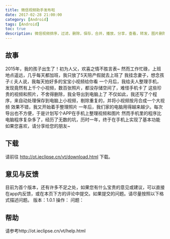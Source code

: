 ```yaml
---
title: 微信视频助手发布啦
date: 2017-02-28 21:00:00
category: [Android]
tags: [Android]
toc: true
description: 微信视频排序，过滤，删除，保存，合并，播放，分享，查看，转发，图片删除，保存，查看，分享，转发
---
```


## 故事
2015年，我的孩子出生了！初为人父，欢喜之情不胜言表~
然而工作忙碌，上班地点遥远，几乎每天都加班，我只放了5天陪产假就去上班了
我挂念妻子，想念孩子:(
夫人说，我每天拍好多的宝宝小视频给你看
一个月后，我给夫人整理手机，发现竟然有上千个小视频，数百张照片，都没存储空间了，难怪手机卡了
这些珍贵的视频和照片，不舍得删除，我全导出到电脑上了
不仅如此，我还写了个程序，来自动处理保存到电脑上小视频，剔除重复的，并将小视频按月合成一个大视频
效果不错，我又开始着手整理照片
一年后，我们家的电脑用得越来越少。每次导出也不方便，于是计划写个APP在手机上整理视频和图片
然而手机里的程序比电脑程序复杂多了，经历了无数的坑，历时一年，终于在手机上实现了基本功能
如果您喜欢，请分享给您的朋友~

<!-- more -->

## 下载
请前往 http://ot.ieclipse.cn/vt/download.html 下载。

## 意见与反馈
目前为首个版本，还有许多不足之处，如果您有什么宝贵的意见或建议，可以直接在app内反馈，或在本页下方的评论中提交。如果提交的问题。请尽量按照以下格式描述问题。
版本：1.0.1
操作：
问题：

## 帮助
请参考http://ot.ieclipse.cn/vt/help.html
